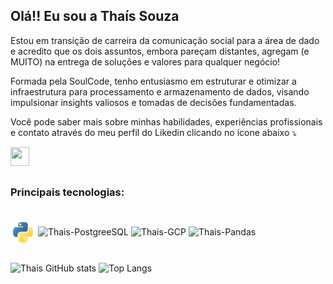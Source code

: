 ## Olá!! Eu sou a Thaís Souza

Estou em transição de carreira da comunicação social para a área de dado e acredito que os dois assuntos, embora pareçam distantes, agregam (e MUITO) na entrega de soluções e valores para qualquer negócio! 

Formada pela SoulCode, tenho entusiasmo em estruturar e otimizar a infraestrutura para processamento e armazenamento de dados, visando impulsionar insights valiosos e tomadas de decisões fundamentadas. 

Você pode saber mais sobre minhas habilidades, experiências profissionais e contato através do meu perfil do Likedin clicando no ícone abaixo ⤵️

<div>

  <a href="https://www.linkedin.com/in/thaisccs/" target="_blank"><img height="30" width="30" src="https://cdn.jsdelivr.net/gh/devicons/devicon/icons/linkedin/linkedin-original.svg" target="_blank"></a>

<div>

##

### Principais tecnologias:
<div style="display: inline_block"><br>
  <img align="center" alt="Thais-Python" height="40" width="40" src="https://raw.githubusercontent.com/devicons/devicon/master/icons/python/python-original.svg">
  <img align="center" alt="Thais-PostgreeSQL" height="40" width="40" src="https://cdn.jsdelivr.net/gh/devicons/devicon/icons/postgresql/postgresql-plain-wordmark.svg">
  <img align="center" alt="Thais-GCP" height="40" width="40" src="https://cdn.jsdelivr.net/gh/devicons/devicon/icons/googlecloud/googlecloud-original.svg">
  <img align="center" alt="Thais-Pandas" height="40" width="40" src="https://cdn.jsdelivr.net/gh/devicons/devicon/icons/pandas/pandas-original-wordmark.svg">
<div>

##       


![Thais GitHub stats](https://github-readme-stats.vercel.app/api?username=thaisccs&show_icons=true&theme=dracula)
![Top Langs](https://github-readme-stats.vercel.app/api/top-langs/?username=thaisccs&hide_progress=true&theme=dracula)
